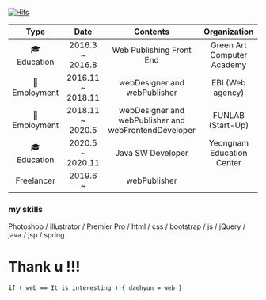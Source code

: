 [![Hits](https://hits.seeyoufarm.com/api/count/incr/badge.svg?url=https%3A%2F%2Fgithub.com%2Fwebcogy%2F&count_bg=%2379C83D&title_bg=%23555555&icon=&icon_color=%23E7E7E7&title=hits&edge_flat=false)](https://hits.seeyoufarm.com)

 
|    Type     |        Date        |                        Contents                        |        Organization        |
|:-------------:|:-----------------:|:-----------------------------------------------------:|:--------------------------:|
| 🎓 Education | 2016.3 ~ 2016.8   |                Web Publishing Front End               | Green Art Computer Academy |
|🏢 Employment | 2016.11 ~ 2018.11 |              webDesigner and webPublisher             |      EBI (Web agency)      |
|🏢 Employment | 2018.11 ~ 2020.5  | webDesigner and webPublisher and webFrontendDeveloper |      FUNLAB (Start-Up)     |
| 🎓 Education | 2020.5 ~ 2020.11  |                   Java SW Developer                   |  Yeongnam Education Center |
| Freelancer   | 2019.6 ~          |                   webPublisher                        |                             |

### my skills 
Photoshop / illustrator / Premier Pro / html / css / bootstrap / js / jQuery / java / jsp / spring
 
# Thank u !!!

```sh
if ( web == It is interesting ) { daehyun = web }
```
